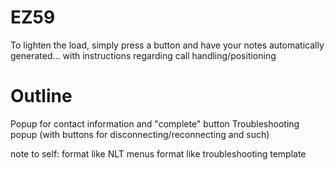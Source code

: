 # EZ59
To lighten the load, simply press a button and have your notes automatically generated... with instructions regarding call handling/positioning

# Outline
Popup for contact information and "complete" button
Troubleshooting popup (with buttons for disconnecting/reconnecting and such)

note to self:
format like NLT menus
format like troubleshooting template
